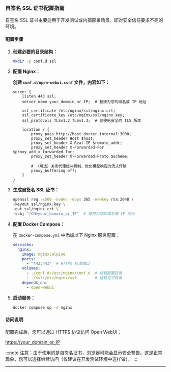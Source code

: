 ### 自签名 SSL 证书配置指南

自签名 SSL 证书主要适用于开发测试或内部部署场景，即对安全信任要求不高的环境。

#### 配置步骤

1. **创建必要的目录结构：**

    ```bash
    mkdir -p conf.d ssl
    ```

2. **配置 Nginx：**

    **创建 `conf.d/open-webui.conf` 文件，内容如下：**

    ```nginx
    server {
        listen 443 ssl;
        server_name your_domain_or_IP;  # 替换为您的域名或 IP 地址

        ssl_certificate /etc/nginx/ssl/nginx.crt;
        ssl_certificate_key /etc/nginx/ssl/nginx.key;
        ssl_protocols TLSv1.2 TLSv1.3;  # 仅使用安全的 TLS 版本

        location / {
            proxy_pass http://host.docker.internal:3000;
            proxy_set_header Host $host;
            proxy_set_header X-Real-IP $remote_addr;
            proxy_set_header X-Forwarded-For $proxy_add_x_forwarded_for;
            proxy_set_header X-Forwarded-Proto $scheme;

            # （可选）关闭代理缓冲机制，优化模型响应的流式传输
            proxy_buffering off;
        }
    }
    ```

3. **生成自签名 SSL 证书：**

    ```bash
    openssl req -x509 -nodes -days 365 -newkey rsa:2048 \
    -keyout ssl/nginx.key \
    -out ssl/nginx.crt \
    -subj "/CN=your_domain_or_IP"  # 替换为您的域名或 IP 地址
    ```

4. **配置 Docker Compose：**

    在 `docker-compose.yml` 中添加以下 Nginx 服务配置：

    ```yaml
    services:
      nginx:
        image: nginx:alpine
        ports:
          - "443:443"  # HTTPS 标准端口
        volumes:
          - ./conf.d:/etc/nginx/conf.d  # 挂载配置目录
          - ./ssl:/etc/nginx/ssl        # 挂载证书目录
        depends_on:
          - open-webui
    ```

5. **启动服务：**

    ```bash
    docker compose up -d nginx
    ```

#### 访问说明

配置完成后，您可以通过 HTTPS 协议访问 Open WebUI：

[https://your_domain_or_IP](https://your_domain_or_IP)

:::note
注意：由于使用的是自签名证书，浏览器可能会显示安全警告。这是正常现象，您可以选择继续访问（仅建议在开发测试环境中这样做）。
:::

---

